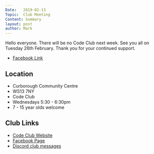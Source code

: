 ```yaml
---
Date:   2019-02-13
Topic:  Club Meeting
Content: Summary
layout: post
author: Mark
---
```

Hello everyone.
There will be no Code Club next week. See you all on Tuesday 26th February. Thank you for your continued support.



* [Facebook Link](https://www.facebook.com/1481985248595237/posts/1912829772177447/)

## Location

* Curborough Community Centre
* WS13 7NY
* Code Club
* Wednesdays 5:30 - 6:30pm
* 7 - 15 year olds welcome

## Club Links

* [Code Club Website](https://lichfield-code-club.github.io/)
* [Facebook Page](https://www.facebook.com/LichfieldCoders)
* [Discord club messages](https://discord.gg/szz6xGK)
